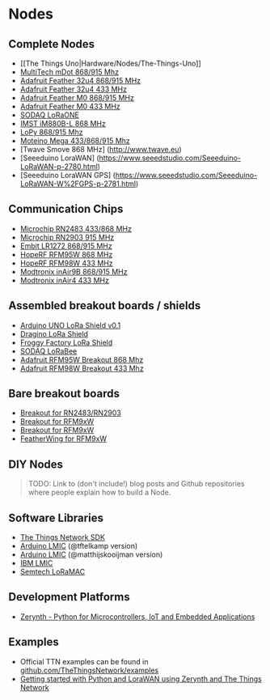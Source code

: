 # Nodes

## Complete Nodes

* [[The Things Uno|Hardware/Nodes/The-Things-Uno]]
* [MultiTech mDot 868/915 Mhz](https://developer.mbed.org/platforms/mts-mdot-f411/)
* [Adafruit Feather 32u4 868/915 MHz](https://www.adafruit.com/products/3078)
* [Adafruit Feather 32u4 433 MHz](https://www.adafruit.com/products/3079)
* [Adafruit Feather M0 868/915 MHz](https://www.adafruit.com/products/3178)
* [Adafruit Feather M0 433 MHz](https://www.adafruit.com/products/3179)
* [SODAQ LoRaONE](https://www.kickstarter.com/projects/sodaq/loraone-the-lora-iot-development-board)
* [IMST iM880B-L 868 MHz](http://www.wireless-solutions.de/products/radiomodules/im880b-l)
* [LoPy 868/915 Mhz](https://www.pycom.io/product/lopy)
* [Moteino Mega 433/868/915 Mhz](https://lowpowerlab.com/shop/Moteino/moteinomega)
* [Twave Smove 868 MHz] (http://www.twave.eu)
* [Seeeduino LoraWAN] (https://www.seeedstudio.com/Seeeduino-LoRaWAN-p-2780.html)
* [Seeeduino LoraWAN GPS] (https://www.seeedstudio.com/Seeeduino-LoRaWAN-W%2FGPS-p-2781.html)

## Communication Chips

* [Microchip RN2483 433/868 MHz](https://www.microchip.com/wwwproducts/en/RN2483)
* [Microchip RN2903 915 MHz](https://www.microchip.com/wwwproducts/en/RN2903)
* [Embit LR1272 868/915 MHz](http://www.embit.eu/products/wireless-modules/emb-lr1272/)
* [HopeRF RFM95W 868 MHz](http://www.hoperf.nl/RFM95W)
* [HopeRF RFM98W 433 MHz](http://www.hoperf.nl/RFM98W)
* [Modtronix inAir9B 868/915 MHz](http://modtronix.com/inair9B.html)
* [Modtronix inAir4 433 MHz](http://modtronix.com/inair4.html)

## Assembled breakout boards / shields

* [Arduino UNO LoRa Shield v0.1](http://www.benl.ebay.be/itm/292014187013?ssPageName=STRK:MESELX:IT&_trksid=p3984.m1555.l2649)
* [Dragino LoRa Shield](http://wiki.dragino.com/index.php?title=Lora_Shield)
* [Froggy Factory LoRa Shield](http://www.froggyfactory.com/froggy/index.php)
* [SODAQ LoRaBee](http://shop.sodaq.com/en/sodaq-lorabee-rn2483.html)
* [Adafruit RFM95W Breakout 868 Mhz](https://www.adafruit.com/products/3072)
* [Adafruit RFM98W Breakout 433 Mhz](https://www.adafruit.com/products/3073)


## Bare breakout boards

* [Breakout for RN2483/RN2903](https://www.tindie.com/products/DrAzzy/rn2483-breakout-bare-board/)
* [Breakout for RFM9xW](https://oshpark.com/shared_projects/B4OxoEv8)
* [Breakout for RFM9xW](https://oshpark.com/shared_projects/OGIoTFPT)
* [FeatherWing for RFM9xW](https://oshpark.com/shared_projects/X6nJejfZ)

## DIY Nodes

> TODO: Link to (don't include!) blog posts and Github repositories where people explain how to build a Node.

## Software Libraries

* [The Things Network SDK](https://github.com/TheThingsNetwork/sdk)
* [Arduino LMIC](https://github.com/tftelkamp/arduino-lmic-v1.5) (@tftelkamp version)
* [Arduino LMIC](https://github.com/matthijskooijman/arduino-lmic) (@matthijskooijman version)
* [IBM LMIC](https://www.research.ibm.com/labs/zurich/ics/lrsc/lmic.html)
* [Semtech LoRaMAC](https://github.com/Lora-net/LoRaMac-node)

## Development Platforms 
* [Zerynth - Python for Microcontrollers, IoT and Embedded Applications](https://www.zerynth.com/) 

## Examples 
* Official TTN examples can be found in [github.com/TheThingsNetwork/examples](https://github.com/TheThingsNetwork/examples) 
* [Getting started with Python and LoraWAN using Zerynth and The Things Network](https://www.zerynth.com/blog/getting-started-with-lorawan-and-python-using-zerynth-and-the-things-network/)